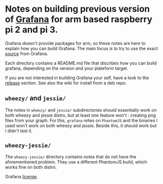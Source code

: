 # Notes on building previous version of [Grafana](http://grafana.org) for arm based raspberry pi 2 and pi 3.


Grafana doesn't provide packages for arm, so these notes are here to explain how
you can build Grafana. The main focus is to try to use the exact
[source](https://github.com/grafana/grafana) from Grafana.

Each directory contains a README.md file that discribes how you can build
grafana, depending on the version and your plateform target.

If you are not interested in building Grafana your self, have a look to the
[release](https://github.com/fg2it/grafana-on-raspberry/releases) section.
See also the wiki for install from a deb repo.

## `wheezy/` and `jessie/`
The notes in `wheezy/` and `jessie/` subdirectories should essentially work on
both wheezy and jessie distro, but at least one feature won't : creating png
files from your graph. For this, `grafana` relies on `PhantomJS` and the
binaries I used won't work on both wheezy and jessie. Beside this, it should
work but I didn't test it.

## `wheezy-jessie/`
The `wheezy-jessie/` directory contains notes that do not have the aforementioned
problem. They use a different PhantomJS build, which works fine on both distro.


Grafana [license](https://github.com/grafana/grafana/blob/master/LICENSE.md).
